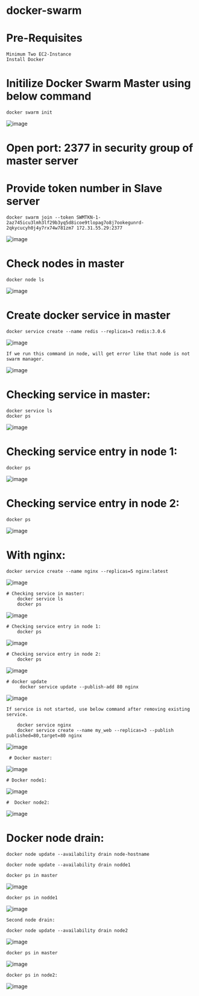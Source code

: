 # docker-swarm

# Pre-Requisites
    Minimum Two EC2-Instance
    Install Docker
# Initilize Docker Swarm Master using below command
    docker swarm init
![image](https://user-images.githubusercontent.com/54719289/105714923-f7837580-5f42-11eb-80ad-b037e6f9d650.png)

# Open port: 2377 in security group of master server
# Provide token number in Slave server
    docker swarm join --token SWMTKN-1-2az745icu3lmh3lf29b3yq5d8icoe9tlopag7o8j7ookegunrd-2qkycucyh0j4y7rx74w781zm7 172.31.55.29:2377

  ![image](https://user-images.githubusercontent.com/58024415/105353991-f3d7b200-5c15-11eb-9561-cf5151dbd605.png)
# Check nodes in master
    docker node ls
![image](https://user-images.githubusercontent.com/54719289/105715818-11718800-5f44-11eb-84c1-f3dd46e9a7c2.png)

# Create docker service in master
    docker service create --name redis --replicas=3 redis:3.0.6
![image](https://user-images.githubusercontent.com/54719289/105716385-bdb36e80-5f44-11eb-81e1-16ea1a09669f.png)

    If we run this command in node, will get error like that node is not swarm manager.

![image](https://user-images.githubusercontent.com/54719289/105716588-0f5bf900-5f45-11eb-9b46-746c93721654.png)

# Checking service in master:
    docker service ls 
    docker ps
![image](https://user-images.githubusercontent.com/54719289/105716867-6e217280-5f45-11eb-9dee-937f93084643.png)

# Checking service entry in node 1:
    docker ps
![image](https://user-images.githubusercontent.com/54719289/105717078-b2147780-5f45-11eb-8fa7-dd4937dc095c.png)


# Checking service entry in node 2:
    docker ps
![image](https://user-images.githubusercontent.com/54719289/105717231-e2f4ac80-5f45-11eb-869a-1447cf039750.png)

With nginx:
===========
    docker service create --name nginx --replicas=5 nginx:latest

![image](https://user-images.githubusercontent.com/54719289/105748274-e9941b80-5f67-11eb-9f8c-0ce8468fe51b.png)
    
    # Checking service in master:
        docker service ls 
        docker ps
![image](https://user-images.githubusercontent.com/54719289/105748466-311aa780-5f68-11eb-8cb4-23f8dad040d7.png)
    
    # Checking service entry in node 1:
        docker ps
    
![image](https://user-images.githubusercontent.com/54719289/105748663-75a64300-5f68-11eb-9ede-a9e0539e2f98.png)


    # Checking service entry in node 2:
        docker ps

![image](https://user-images.githubusercontent.com/54719289/105748749-91114e00-5f68-11eb-93f9-f1581d341622.png)
    
    # docker update
         docker service update --publish-add 80 nginx

![image](https://user-images.githubusercontent.com/54719289/105749073-f2392180-5f68-11eb-983c-aa6850360a4b.png)


    If service is not started, use below command after removing existing service.
    
        docker service nginx
        docker service create --name my_web --replicas=3 --publish published=80,target=80 nginx
        
![image](https://user-images.githubusercontent.com/54719289/105750462-cae35400-5f6a-11eb-8075-03b021563660.png)

     # Docker master:
   
![image](https://user-images.githubusercontent.com/54719289/105750688-1269e000-5f6b-11eb-8f99-2c61f9555be2.png)

    # Docker node1:
    
![image](https://user-images.githubusercontent.com/54719289/105750810-2f9eae80-5f6b-11eb-9098-b6cd19f81204.png)

    #  Docker node2:
    
![image](https://user-images.githubusercontent.com/54719289/105750922-5361f480-5f6b-11eb-8c87-07e7673989d5.png)


# Docker node drain:

    docker node update --availability drain node-hostname
    
    docker node update --availability drain nodde1
    
    docker ps in master
    
![image](https://user-images.githubusercontent.com/54719289/105751684-60331800-5f6c-11eb-8540-6402c3e47cd5.png)

    docker ps in nodde1
    
![image](https://user-images.githubusercontent.com/54719289/105752017-cae45380-5f6c-11eb-8135-da0928f68f29.png)

    
    Second node drain:
    
    docker node update --availability drain node2
           
![image](https://user-images.githubusercontent.com/54719289/105751849-92447a00-5f6c-11eb-98c9-18665628b77b.png)
    
    docker ps in master
    
![image](https://user-images.githubusercontent.com/54719289/105751915-ab4d2b00-5f6c-11eb-89a8-22cae884c3e3.png)

    docker ps in node2:
    
![image](https://user-images.githubusercontent.com/54719289/105752133-e8b1b880-5f6c-11eb-9798-b6523a0d6454.png)






